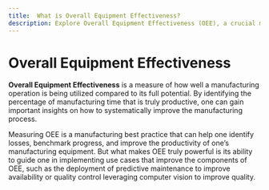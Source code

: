 ```yaml
---
title:  What is Overall Equipment Effectiveness?
description: Explore Overall Equipment Effectiveness (OEE), a crucial measure indicating how well a manufacturing operation is utilized compared to its full potential. Learn how identifying the percentage of productive manufacturing time provides valuable insights for systematic process improvements. Discover why measuring OEE is a manufacturing best practice, aiding in the identification of losses, benchmarking progress, and enhancing equipment productivity. Understand the power of OEE in guiding the implementation of use cases that improve its components, such as deploying predictive maintenance to enhance availability or leveraging computer vision for quality control.
---
```


# Overall Equipment Effectiveness

**Overall Equipment Effectiveness** is a measure of how well a manufacturing operation is being utilized compared to its full potential. By identifying the percentage of manufacturing time that is truly productive, one can gain important insights on how to systematically improve the manufacturing process.

Measuring OEE is a manufacturing best practice that can help one identify losses, benchmark progress, and improve the productivity of one’s manufacturing equipment. But what makes OEE truly powerful is its ability to guide one in implementing use cases that improve the components of OEE, such as the deployment of predictive maintenance to improve availability or quality control leveraging computer vision to improve quality.
